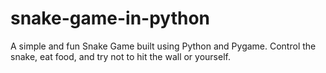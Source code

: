 # snake-game-in-python
A simple and fun Snake Game built using Python and Pygame. Control the snake, eat food, and try not to hit the wall or yourself.
